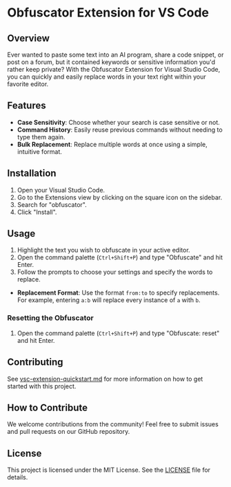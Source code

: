 # Obfuscator Extension for VS Code

## Overview

Ever wanted to paste some text into an AI program, share a code snippet, or post on a forum, but it contained keywords or sensitive information you'd rather keep private? With the Obfuscator Extension for Visual Studio Code, you can quickly and easily replace words in your text right within your favorite editor.

## Features

- **Case Sensitivity**: Choose whether your search is case sensitive or not.
- **Command History**: Easily reuse previous commands without needing to type them again.
- **Bulk Replacement**: Replace multiple words at once using a simple, intuitive format.

## Installation

1. Open your Visual Studio Code.
2. Go to the Extensions view by clicking on the square icon on the sidebar.
3. Search for "obfuscator".
4. Click "Install".

## Usage

1. Highlight the text you wish to obfuscate in your active editor.
2. Open the command palette (`Ctrl+Shift+P`) and type "Obfuscate" and hit Enter.
3. Follow the prompts to choose your settings and specify the words to replace.
  - **Replacement Format**: Use the format `from:to` to specify replacements. For example, entering `a:b` will replace every instance of `a` with `b`.

### Resetting the Obfuscator

1. Open the command palette (`Ctrl+Shift+P`) and type "Obfuscate: reset" and hit Enter.

## Contributing

See [vsc-extension-quickstart.md](vsc-extension-quickstart.md) for more information on how to get started with this project.

## How to Contribute

We welcome contributions from the community! Feel free to submit issues and pull requests on our GitHub repository.

## License

This project is licensed under the MIT License. See the [LICENSE](LICENSE.md) file for details.

